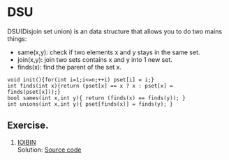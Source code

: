 # DSU
DSU(Disjoin set union) is an data structure that allows you to do two mains things:
- same(x,y): check if two elements x and y stays in the same set.
- join(x,y): join two sets contains x and y into 1 new set.
- finds(x): find the parent of the set x.  
```
void init(){for(int i=1;i<=n;++i) pset[i] = i;}
int finds(int x){return (pset[x] == x ? x : pset[x] = finds(pset[x]));}
bool sames(int x,int y){ return (finds(x) == finds(y)); }
int unions(int x,int y){ pset[finds(x)] = finds(y); }
```
## Exercise.  
1. [IOIBIN](https://codeforces.com/group/FLVn1Sc504/contest/274710/problem/I)  
Solution: [Source code](.IOIBIN.cpp)
